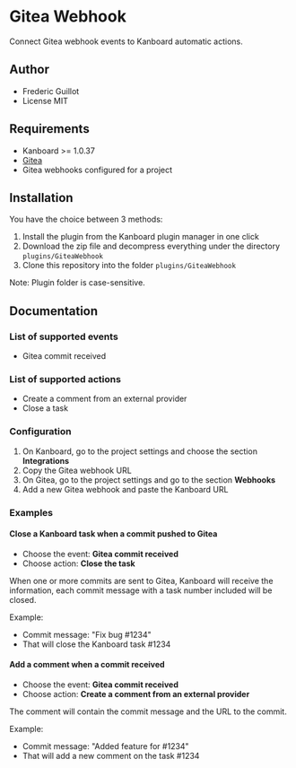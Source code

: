 Gitea Webhook
============

Connect Gitea webhook events to Kanboard automatic actions.

Author
------

- Frederic Guillot
- License MIT

Requirements
------------

- Kanboard >= 1.0.37
- [Gitea](https://gitea.io/)
- Gitea webhooks configured for a project

Installation
------------

You have the choice between 3 methods:

1. Install the plugin from the Kanboard plugin manager in one click
2. Download the zip file and decompress everything under the directory `plugins/GiteaWebhook`
3. Clone this repository into the folder `plugins/GiteaWebhook`

Note: Plugin folder is case-sensitive.

Documentation
-------------

### List of supported events

- Gitea commit received

### List of supported actions

- Create a comment from an external provider
- Close a task

### Configuration

1. On Kanboard, go to the project settings and choose the section **Integrations**
2. Copy the Gitea webhook URL
3. On Gitea, go to the project settings and go to the section **Webhooks**
4. Add a new Gitea webhook and paste the Kanboard URL

### Examples

#### Close a Kanboard task when a commit pushed to Gitea

- Choose the event: **Gitea commit received**
- Choose action: **Close the task**

When one or more commits are sent to Gitea, Kanboard will receive the information, each commit message with a task number included will be closed.

Example:

- Commit message: "Fix bug #1234"
- That will close the Kanboard task #1234

#### Add a comment when a commit received

- Choose the event: **Gitea commit received**
- Choose action: **Create a comment from an external provider**

The comment will contain the commit message and the URL to the commit.

Example:

- Commit message: "Added feature for #1234"
- That will add a new comment on the task #1234
